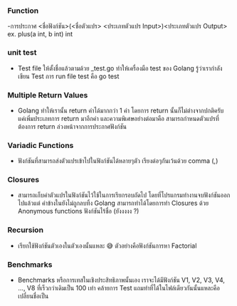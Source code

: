 ### Function
 -การประกาศ <ชื่อฟังก์ชัน>(<ชื่อตัวแปร> <ประเภทตัวแปร Input>)<ประเภทตัวแปร Output> ex. plus(a int, b int) int 
 ### unit test
 - Test file ให้ตั้งชื่อแล้วตามด้วย  _test.go ทำให้เครื่องมือ test ของ Golang รู้ว่าเรากำลังเขียน Test  การ run file test คือ go test

 ### Multiple Return Values
  -  Golang ทำให้เรานั้น return ค่าได้มากกว่า 1 ค่า โดยการ return นั้นก็ไม่ต่างจากปกติครับ แค่เพิ่มประเภทการ return มาอีกค่า และความพิเศษอย่างต่อมาคือ สามารถกำหนดตัวแปรที่ต้องการ return ล่วงหน้าจากการประกาศฟังก์ชัน


  ### Variadic Functions
  - ฟังก์ชันที่สามารถส่งตัวแปรเข้าไปในฟังก์ชันได้หลายๆตัว เรียงต่อๆกันเว้นด้วย comma (,)

  ### Closures 
  - สามารถเก็บค่าตัวแปรในฟังก์ชันไว้ใช้ในการเรียกรอบถัดไป โดยที่โปรแกรมทำงานจบฟังก์ชันออกไปแล้วแต่ ค่าข้างในยังไม่ถูกลบทิ้ง Golang สามารถทำได้โดยการทำ Closures ด้วย Anonymous functions ฟังก์ชันไร้ชื่อ (ยังงงงง ?)

  ### Recursion 
  - เรียกใช้ฟังก์ชันตัวเองในตัวเองนั้นแหละ 😅 ตัวอย่างคือฟังก์ชันการหา Factorial 

  ### Benchmarks 
   -  Benchmarks หรือการเทสในเชิงประสิทธิภาพนั้นเอง เราจะได้มีฟังก์ชัน V1, V2, V3, V4, …, V8 ที่เร็วกว่าเดิมเป็น 100 เท่า คล้ายการ Test แถมทำที่ได้ในไฟล์เดียวกันนั้นแหละคือเปลี่ยนชื่อเป็น
